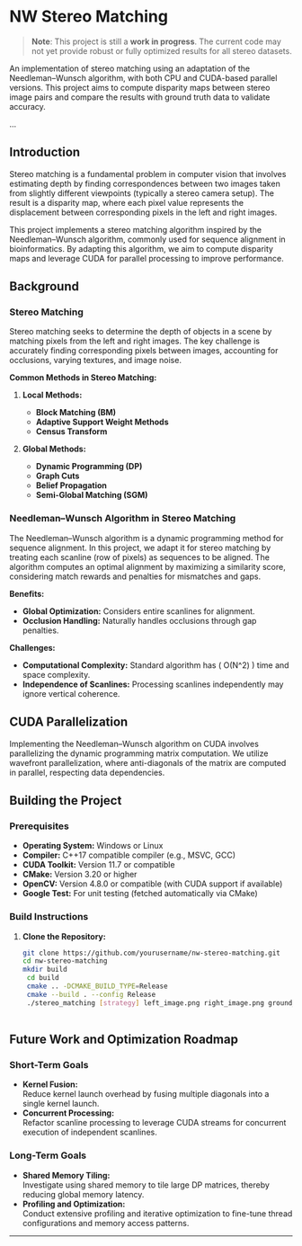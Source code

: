 # NW Stereo Matching

> **Note**: This project is still a **work in progress**. The current code may not yet provide robust or fully optimized results for all stereo datasets.

An implementation of stereo matching using an adaptation of the Needleman–Wunsch algorithm, with both CPU and CUDA-based parallel versions. This project aims to compute disparity maps between stereo image pairs and compare the results with ground truth data to validate accuracy.

...

## Introduction

Stereo matching is a fundamental problem in computer vision that involves estimating depth by finding correspondences between two images taken from slightly different viewpoints (typically a stereo camera setup). The result is a disparity map, where each pixel value represents the displacement between corresponding pixels in the left and right images.

This project implements a stereo matching algorithm inspired by the Needleman–Wunsch algorithm, commonly used for sequence alignment in bioinformatics. By adapting this algorithm, we aim to compute disparity maps and leverage CUDA for parallel processing to improve performance.

## Background

### Stereo Matching

Stereo matching seeks to determine the depth of objects in a scene by matching pixels from the left and right images. The key challenge is accurately finding corresponding pixels between images, accounting for occlusions, varying textures, and image noise.

**Common Methods in Stereo Matching:**

1. **Local Methods:**
   - **Block Matching (BM)**
   - **Adaptive Support Weight Methods**
   - **Census Transform**

2. **Global Methods:**
   - **Dynamic Programming (DP)**
   - **Graph Cuts**
   - **Belief Propagation**
   - **Semi-Global Matching (SGM)**


### Needleman–Wunsch Algorithm in Stereo Matching

The Needleman–Wunsch algorithm is a dynamic programming method for sequence alignment. In this project, we adapt it for stereo matching by treating each scanline (row of pixels) as sequences to be aligned. The algorithm computes an optimal alignment by maximizing a similarity score, considering match rewards and penalties for mismatches and gaps.

**Benefits:**

- **Global Optimization:** Considers entire scanlines for alignment.
- **Occlusion Handling:** Naturally handles occlusions through gap penalties.

**Challenges:**

- **Computational Complexity:** Standard algorithm has \( O(N^2) \) time and space complexity.
- **Independence of Scanlines:** Processing scanlines independently may ignore vertical coherence.

## CUDA Parallelization

Implementing the Needleman–Wunsch algorithm on CUDA involves parallelizing the dynamic programming matrix computation. We utilize wavefront parallelization, where anti-diagonals of the matrix are computed in parallel, respecting data dependencies.



## Building the Project

### Prerequisites

- **Operating System:** Windows or Linux
- **Compiler:** C++17 compatible compiler (e.g., MSVC, GCC)
- **CUDA Toolkit:** Version 11.7 or compatible
- **CMake:** Version 3.20 or higher
- **OpenCV:** Version 4.8.0 or compatible (with CUDA support if available)
- **Google Test:** For unit testing (fetched automatically via CMake)

### Build Instructions

1. **Clone the Repository:**


   ```bash
   git clone https://github.com/yourusername/nw-stereo-matching.git
   cd nw-stereo-matching
   mkdir build
    cd build
    cmake .. -DCMAKE_BUILD_TYPE=Release
    cmake --build . --config Release
    ./stereo_matching [strategy] left_image.png right_image.png ground_truth.png
    
## Future Work and Optimization Roadmap

### Short-Term Goals
- **Kernel Fusion:**  
  Reduce kernel launch overhead by fusing multiple diagonals into a single kernel launch.
- **Concurrent Processing:**  
  Refactor scanline processing to leverage CUDA streams for concurrent execution of independent scanlines.

### Long-Term Goals
- **Shared Memory Tiling:**  
  Investigate using shared memory to tile large DP matrices, thereby reducing global memory latency.
- **Profiling and Optimization:**  
  Conduct extensive profiling and iterative optimization to fine-tune thread configurations and memory access patterns.

---



   